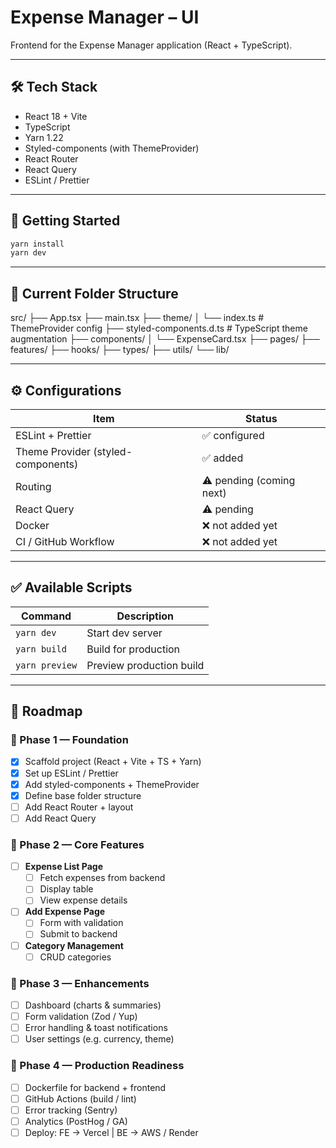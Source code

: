 # Expense Manager – UI

Frontend for the Expense Manager application (React + TypeScript).

---

## 🛠 Tech Stack

- React 18 + Vite
- TypeScript
- Yarn 1.22
- Styled-components (with ThemeProvider)
- React Router
- React Query
- ESLint / Prettier

---

## 🚀 Getting Started

```bash
yarn install
yarn dev
```

---

## 📁 Current Folder Structure

src/
├── App.tsx
├── main.tsx
├── theme/
│   └── index.ts            # ThemeProvider config
├── styled-components.d.ts  # TypeScript theme augmentation
├── components/
│   └── ExpenseCard.tsx
├── pages/
├── features/
├── hooks/
├── types/
├── utils/
└── lib/

---

## ⚙️ Configurations

| Item                               | Status                   |
| ---------------------------------- | ------------------------ |
| ESLint + Prettier                  | ✅ configured             |
| Theme Provider (styled-components) | ✅ added                  |
| Routing                            | ⚠️ pending (coming next) |
| React Query                        | ⚠️ pending               |
| Docker                             | ❌ not added yet          |
| CI / GitHub Workflow               | ❌ not added yet          |

---

## ✅ Available Scripts

| Command        | Description              |
| -------------- | ------------------------ |
| `yarn dev`     | Start dev server         |
| `yarn build`   | Build for production     |
| `yarn preview` | Preview production build |


---

## 📌 Roadmap

### 🔹 Phase 1 — Foundation
- [x] Scaffold project (React + Vite + TS + Yarn)
- [x] Set up ESLint / Prettier
- [x] Add styled-components + ThemeProvider
- [x] Define base folder structure
- [ ] Add React Router + layout
- [ ] Add React Query

### 🔹 Phase 2 — Core Features
- [ ] **Expense List Page**
  - [ ] Fetch expenses from backend
  - [ ] Display table
  - [ ] View expense details
- [ ] **Add Expense Page**
  - [ ] Form with validation
  - [ ] Submit to backend
- [ ] **Category Management**
  - [ ] CRUD categories

### 🔹 Phase 3 — Enhancements
- [ ] Dashboard (charts & summaries)
- [ ] Form validation (Zod / Yup)
- [ ] Error handling & toast notifications
- [ ] User settings (e.g. currency, theme)

### 🔹 Phase 4 — Production Readiness
- [ ] Dockerfile for backend + frontend
- [ ] GitHub Actions (build / lint)
- [ ] Error tracking (Sentry)
- [ ] Analytics (PostHog / GA)
- [ ] Deploy: FE → Vercel  |  BE → AWS / Render
